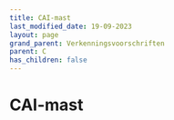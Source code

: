 ```yaml
---
title: CAI-mast
last_modified_date: 19-09-2023
layout: page
grand_parent: Verkenningsvoorschriften
parent: C
has_children: false
---
```


CAI-mast
========

